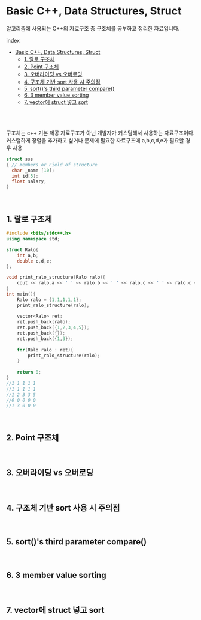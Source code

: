 # Basic C++, Data Structures, Struct
알고리즘에 사용되는 C++의 자료구조 중 구조체를 공부하고 정리한 자료입니다.

index
- [Basic C++, Data Structures, Struct](#basic-c-data-structures-struct)
  - [1. 랄로 구조체](#1-랄로-구조체)
  - [2. Point 구조체](#2-point-구조체)
  - [3. 오버라이딩 vs 오버로딩](#3-오버라이딩-vs-오버로딩)
  - [4. 구조체 기반 sort 사용 시 주의점](#4-구조체-기반-sort-사용-시-주의점)
  - [5. sort()'s third parameter compare()](#5-sorts-third-parameter-compare)
  - [6. 3 member value sorting](#6-3-member-value-sorting)
  - [7. vector에 struct 넣고 sort](#7-vector에-struct-넣고-sort)

<br>
<br>

구조체는 c++ 기본 제공 자료구조가 아닌 개발자가 커스텀해서 사용하는 자료구조이다.   
커스텀하게 정렬을 추가하고 싶거나 문제에 필요한 자료구조에 a,b,c,d,e가 필요할 경우 사용

```c++
struct sss
{ // members or Field of structure
  char _name [10];
  int id[5];
  float salary;
}
```

<br>

## 1. 랄로 구조체

```c++
#include <bits/stdc++.h>
using namespace std;

struct Ralo{
	int a,b;
	double c,d,e;
};

void print_ralo_structure(Ralo ralo){
	cout << ralo.a << ' ' << ralo.b << ' ' << ralo.c << ' ' << ralo.c << ' ' << ralo.e << endl;
}
int main(){
	Ralo ralo = {1,1,1,1,1};
	print_ralo_structure(ralo);
	
	vector<Ralo> ret;
	ret.push_back(ralo);
	ret.push_back({1,2,3,4,5});
	ret.push_back({});
	ret.push_back({1,3});
	
	for(Ralo ralo : ret){
		print_ralo_structure(ralo);
	}
	
	return 0;
}
//1 1 1 1 1
//1 1 1 1 1
//1 2 3 3 5
//0 0 0 0 0
//1 3 0 0 0
```

<br>

## 2. Point 구조체


<br>

## 3. 오버라이딩 vs 오버로딩


<br>

## 4. 구조체 기반 sort 사용 시 주의점


<br>

## 5. sort()'s third parameter compare()


<br>

## 6. 3 member value sorting


<br>

## 7. vector에 struct 넣고 sort